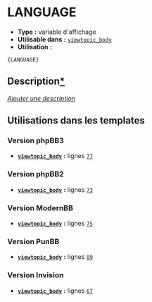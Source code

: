# LANGUAGE
* __Type__ __:__ variable d'affichage
* __Utilisable dans__ __:__ [`viewtopic_body`](../tpl/viewtopic_body.md#readme)
* __Utilisation__ __:__

```smarty
{LANGUAGE}
```

## Description[*](https://fa-tvars.appspot.com/var/LANGUAGE)
[*Ajouter une description*](https://fa-tvars.appspot.com/var/LANGUAGE)

## Utilisations dans les templates

### Version phpBB3
* __[`viewtopic_body`](../tpl/viewtopic_body.md#readme)__ __:__ lignes [`77`](../src/prosilver/viewtopic_body.tpl#L77)

### Version phpBB2
* __[`viewtopic_body`](../tpl/viewtopic_body.md#readme)__ __:__ lignes [`73`](../src/subsilver/viewtopic_body.tpl#L73)

### Version ModernBB
* __[`viewtopic_body`](../tpl/viewtopic_body.md#readme)__ __:__ lignes [`75`](../src/modernbb/viewtopic_body.tpl#L75)

### Version PunBB
* __[`viewtopic_body`](../tpl/viewtopic_body.md#readme)__ __:__ lignes [`89`](../src/punbb/viewtopic_body.tpl#L89)

### Version Invision
* __[`viewtopic_body`](../tpl/viewtopic_body.md#readme)__ __:__ lignes [`67`](../src/invision/viewtopic_body.tpl#L67)

